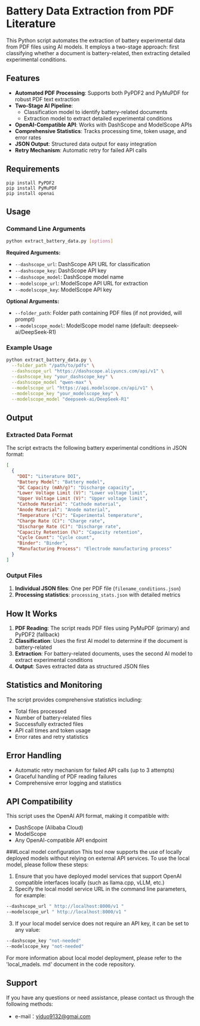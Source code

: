 # Battery Data Extraction from PDF Literature

This Python script automates the extraction of battery experimental data from PDF files using AI models. It employs a two-stage approach: first classifying whether a document is battery-related, then extracting detailed experimental conditions.

## Features

- **Automated PDF Processing**: Supports both PyPDF2 and PyMuPDF for robust PDF text extraction
- **Two-Stage AI Pipeline**: 
  - Classification model to identify battery-related documents
  - Extraction model to extract detailed experimental conditions
- **OpenAI-Compatible API**: Works with DashScope and ModelScope APIs
- **Comprehensive Statistics**: Tracks processing time, token usage, and error rates
- **JSON Output**: Structured data output for easy integration
- **Retry Mechanism**: Automatic retry for failed API calls

## Requirements

```
pip install PyPDF2
pip install PyMuPDF
pip install openai
```

## Usage

### Command Line Arguments

```bash
python extract_battery_data.py [options]
```

**Required Arguments:**
- `--dashscope_url`: DashScope API URL for classification
- `--dashscope_key`: DashScope API key
- `--dashscope_model`: DashScope model name
- `--modelscope_url`: ModelScope API URL for extraction
- `--modelscope_key`: ModelScope API key

**Optional Arguments:**
- `--folder_path`: Folder path containing PDF files (if not provided, will prompt)
- `--modelscope_model`: ModelScope model name (default: deepseek-ai/DeepSeek-R1)

### Example Usage

```bash
python extract_battery_data.py \
  --folder_path "/path/to/pdfs" \
  --dashscope_url "https://dashscope.aliyuncs.com/api/v1" \
  --dashscope_key "your_dashscope_key" \
  --dashscope_model "qwen-max" \
  --modelscope_url "https://api.modelscope.cn/api/v1" \
  --modelscope_key "your_modelscope_key" \
  --modelscope_model "deepseek-ai/DeepSeek-R1"
```

## Output

### Extracted Data Format

The script extracts the following battery experimental conditions in JSON format:

```json
[
  {
    "DOI": "Literature DOI",
    "Battery Model": "Battery model",
    "DC Capacity (mAh/g)": "Discharge capacity",
    "Lower Voltage Limit (V)": "Lower voltage limit",
    "Upper Voltage Limit (V)": "Upper voltage limit",
    "Cathode Material": "Cathode material",
    "Anode Material": "Anode material",
    "Temperature (°C)": "Experimental temperature",
    "Charge Rate (C)": "Charge rate",
    "Discharge Rate (C)": "Discharge rate",
    "Capacity Retention (%)": "Capacity retention",
    "Cycle Count": "Cycle count",
    "Binder": "Binder",
    "Manufacturing Process": "Electrode manufacturing process"
  }
]
```

### Output Files

1. **Individual JSON files**: One per PDF file (`filename_conditions.json`)
2. **Processing statistics**: `processing_stats.json` with detailed metrics

## How It Works

1. **PDF Reading**: The script reads PDF files using PyMuPDF (primary) and PyPDF2 (fallback)
2. **Classification**: Uses the first AI model to determine if the document is battery-related
3. **Extraction**: For battery-related documents, uses the second AI model to extract experimental conditions
4. **Output**: Saves extracted data as structured JSON files

## Statistics and Monitoring

The script provides comprehensive statistics including:

- Total files processed
- Number of battery-related files
- Successfully extracted files
- API call times and token usage
- Error rates and retry statistics

## Error Handling

- Automatic retry mechanism for failed API calls (up to 3 attempts)
- Graceful handling of PDF reading failures
- Comprehensive error logging and statistics

## API Compatibility

This script uses the OpenAI API format, making it compatible with:
- DashScope (Alibaba Cloud)
- ModelScope
- Any OpenAI-compatible API endpoint

###Local model configuration
This tool now supports the use of locally deployed models without relying on external API services. To use the local model, please follow these steps:
1. Ensure that you have deployed model services that support OpenAI compatible interfaces locally (such as llama.cpp, vLLM, etc.)
2. Specify the local model service URL in the command line parameters, for example:
```bash
--dashscope_url " http://localhost:8000/v1 "
--modelscope_url " http://localhost:8000/v1 "
```
3. If your local model service does not require an API key, it can be set to any value:
```bash
--dashscope_key "not-needed"
--modelscope_key "not-needed"
```
For more information about local model deployment, please refer to the 'local_madels. md' document in the code repository.

## Support

If you have any questions or need assistance, please contact us through the following methods:

- e-mail：yiduo9132@gmai.com
